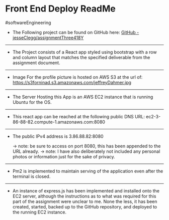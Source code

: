 # Front End Deploy ReadMe
#softwareEngineering

* The Following project can be found on GitHub here: [GitHub - jesseClegg/assignmentThree418Y](https://github.com/jesseClegg/assignmentThree418Y)
***
* The Project consists of a React app styled using bootstrap with a row and column layout that matches the specified deliverable from the assignment document.
***
* Image For the profile picture is hosted on AWS S3 at the url of: https://s3forninad.s3.amazonaws.com/jeffreyDahmer.jpg
***
* The Server Hosting this App is an AWS EC2 instance that is running Ubuntu for the OS.  
***
* This react app can be reached at the following public DNS URL: ec2-3-86-88-82.compute-1.amazonaws.com:8080
***
* The public IPv4 address is  3.86.88.82:8080

	-> note: be sure to access on port 8080, this has been appended to the URL already. 
	-> note: I have also deliberately not included any personal photos or information just for the sake of privacy.

	
***
* Pm2 is implemented to maintain serving of the application even after the terminal is closed.
***
* An instance of express.js has been implemented and installed onto the EC2 server, although the instructions as to what was required for this part of the assignment  were unclear to me. None the less, it has been created, started, backed up to the GitHub repository, and deployed to the running EC2 instance.
